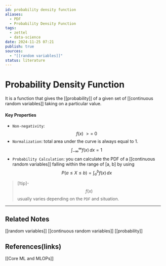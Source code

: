```yaml
---
id: probability density function
aliases:
  - PDF
  - Probability Density Function
tags:
  - zettel
  - data-science
date: 2024-11-25 07:21
publish: true
sources:
  - "[[random variables]]"
status: literature
---
```

# Probability Density Function

It is a function that gives the [[probability]] of a given set of [[continuous random variables]] taking on a particular value.

#### Key Properties
- `Non-negativity`: $$f(x)\ >=\ 0$$
- `Normalization`: total area under the curve is always equal to 1. $$\int_{-\infty}^{\infty} f(x) \, dx = 1$$
- `Probability Calculation`: you can calculate the PDF of a [[continuous random variables]] falling within the range of [a, b] by using $$P(a \leq X \leq b) = \int_{a}^{b} f(x) \, dx$$

> [!tip]-
> $$f(x)$$ usually varies depending on the `PDF` and situation.

---
## Related Notes
[[random variables]]
[[continuous random variables]]
[[probability]]

## References(links)
[[Core ML and MLOPs]]
